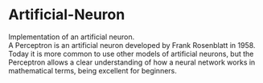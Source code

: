 # Artificial-Neuron
Implementation of an artificial neuron.  
A Perceptron is an artificial neuron developed by Frank Rosenblatt in 1958.  
Today it is more common to use other models of artificial neurons, but the Perceptron allows a clear understanding of how a neural network works in mathematical terms, being excellent for beginners.


